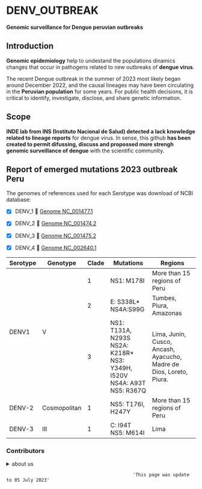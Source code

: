 # DENV_OUTBREAK   
**Genomic surveillance for Dengue peruvian outbreaks**

## Introduction  
**Genomic epidemiology** help to undestand the populations dinamics changes that occur in pathogens related to new outbreaks of **dengue virus**. 

The recent Dengue outbreak in the summer of 2023 most likely began around December 2022, and the causal lineages may have been circulating in the **Peruvian population** for some years.
For public health decisions, it is critical to identify, investigate, disclose, and share genetic information.

## Scope
**INDE lab from INS (Instituto Nacional de Salud) detected a lack knowledge related to lineage reports** for dengue virus. In sense, 
this github **has been created to permit difussing, discuss and propossed more strengh genomic surveillance of dengue** with the scientific community.

## Report of emerged mutations 2023 outbreak Peru 

The genomes of references used for each Serotype was download of NCBI database: 
- [X] DENV_1 :link: [Genome NC_001477.1](https://www.ncbi.nlm.nih.gov/nuccore/9626685) 
- [X] DENV_2 :link: [Genome NC_001474.2](https://www.ncbi.nlm.nih.gov/nuccore/158976983)
- [X] DENV_3 :link: [Genome NC_001475.2](https://www.ncbi.nlm.nih.gov/nuccore/163644368)
- [X] DENV_4 :link: [Genome NC_002640.1](https://www.ncbi.nlm.nih.gov/nuccore/12084822)


<table class="tg">
<thead>
  <tr>
    <th class="tg-fymr">Serotype</th>
    <th class="tg-fymr">Genotype</th>
    <th class="tg-fymr">Clade</th>
    <th class="tg-fymr">Mutations</th>
    <th class="tg-fymr">Regions</th>
  </tr>
</thead>
<tbody>
  <tr>
    <td class="tg-0lax" rowspan="3">DENV1</td>
    <td class="tg-0lax" rowspan="3">V</td>
    <td class="tg-0pky">1</td>
    <td class="tg-0pky">NS1: M178I</td>
    <td class="tg-0pky">More than 15 regions of Peru</td>
  </tr>
  <tr>
    <td class="tg-0lax">2</td>
    <td class="tg-0lax">E: S338L*<br>NS4A:S99G</td>
    <td class="tg-0lax">Tumbes, Piura, Amazonas</td>
  </tr>
  <tr>
    <td class="tg-0lax">3</td>
    <td class="tg-0lax">NS1: T131A, N293S <br> NS2A: K218R* <br> NS3: Y349H, I520V <br> NS4A: A93T <br> NS5: R367Q </td>
    <td class="tg-0lax">Lima, Junín, Cusco, Ancash, Ayacucho, Madre de Dios, Loreto, Piura.</td>
  </tr>
  <tr>
    <td class="tg-0pky">DENV-2</td>
    <td class="tg-0pky">Cosmopolitan</td>
    <td class="tg-0pky">1</td>
    <td class="tg-0pky">NS5: T176I, H247Y</td>
    <td class="tg-0pky">More than 15 regions of Peru</td>
  </tr>
  <tr>
    <td class="tg-0pky">DENV-3</td>
    <td class="tg-0pky">III</td>
    <td class="tg-0pky">1</td>
    <td class="tg-0pky">C: I94T <br> NS5: M614I </td>
    <td class="tg-0pky">Lima</td>
  </tr>
</tbody>
</table>




### Contributors

<details><summary> about us </summary>
<p>
  
- Orson Mestanza 🆔 [Orcid](https://orcid.org/0000-0001-7268-0496) :octocat: [git](https://github.com/OrsonMM)
  
- Victor Jimenez 🆔 [Orcid](https://orcid.org/0000-0001-6547-6999) :octocat: [git](https://github.com/Vjimenez-vasquez)
  
- add more
  
</p>
</details>















                                                   'This page was update to 05 July 2023'
